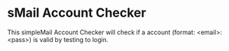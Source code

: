# sMail Account Checker

This simpleMail Account Checker will check if a account (format: &lt;email>:&lt;pass>) is valid by testing 
to login.
